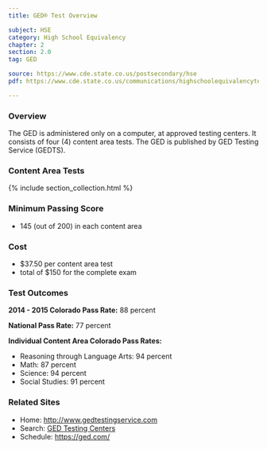 ```yaml
---
title: GED® Test Overview

subject: HSE
category: High School Equivalency
chapter: 2
section: 2.0
tag: GED

source: https://www.cde.state.co.us/postsecondary/hse
pdf: https://www.cde.state.co.us/communications/highschoolequivalencytestingprogram

---
```

### Overview
The GED is administered only on a computer, at approved testing centers. It consists of four (4) content area tests. The GED is published by GED Testing Service (GEDTS).

### Content Area Tests

{% include section_collection.html %}

###  Minimum Passing Score

  * 145 (out of 200) in each content area

### Cost

  * $37.50 per content area test
  * total of $150 for the complete exam

### Test Outcomes

**2014 - 2015 Colorado Pass Rate:** 88 percent

**National Pass Rate:** 77 percent

**Individual Content Area Colorado Pass Rates:**

  * Reasoning through Language Arts: 94 percent
  * Math: 87 percent
  * Science: 94 percent
  * Social Studies: 91 percent

### Related Sites

- Home: <http://www.gedtestingservice.com>
- Search: [GED Testing Centers](https://wsr.pearsonvue.com/testtaker/find/testcenter/GEDTS?locale=en_US)
- Schedule: <https://ged.com/>
